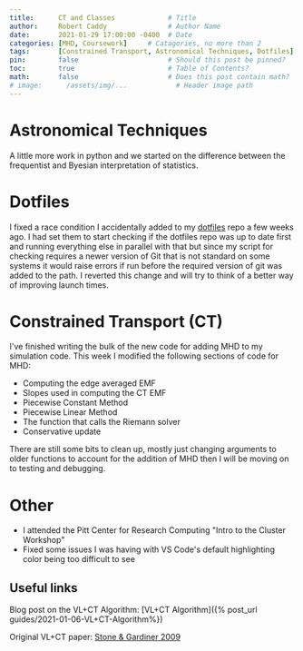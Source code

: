 ```yaml
---
title:      CT and Classes             # Title
author:     Robert Caddy               # Author Name
date:       2021-01-29 17:00:00 -0400  # Date
categories: [MHD, Coursework]     # Catagories, no more than 2
tags:       [Constrained Transport, Astronomical Techniques, Dotfiles]  # Tags, any number
pin:        false                      # Should this post be pinned?
toc:        true                       # Table of Contents?
math:       false                      # Does this post contain math?
# image:      /assets/img/...            # Header image path
---
```


# Astronomical Techniques
A little more work in python and we started on the difference between the
frequentist and Byesian interpretation of statistics.

# Dotfiles

I fixed a race condition I accidentally added to my
[dotfiles](https://github.com/bcaddy/dotfiles) repo a few weeks ago. I had set
them to start checking if the dotfiles repo was up to date first and running
everything else in parallel with that but since my script for checking requires
a newer version of Git that is not standard on some systems it would raise
errors if run before the required version of git was added to the path. I
reverted this change and will try to think of a better way of improving launch
times.

# Constrained Transport (CT)

I've finished writing the bulk of the new code for adding MHD to my simulation
code. This week I modified the following sections of code for MHD:

- Computing the edge averaged EMF
- Slopes used in computing the CT EMF
- Piecewise Constant Method
- Piecewise Linear Method
- The function that calls the Riemann solver
- Conservative update

There are still some bits to clean up, mostly just changing arguments to older
functions to account for the addition of MHD then I will be moving on to testing
and debugging.

# Other

- I attended the Pitt Center for Research Computing "Intro to the Cluster Workshop"
- Fixed some issues I was having with VS Code's default highlighting color being too difficult to see

## Useful links

Blog post on the VL+CT Algorithm: [VL+CT Algorithm]({% post_url guides/2021-01-06-VL+CT-Algorithm%})

Original VL+CT paper: [Stone & Gardiner 2009](https://www.sciencedirect.com/science/article/abs/pii/S1384107608000754?via%3Dihub)
